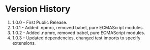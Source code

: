 # Version History

1. 1.0.0 - First Public Release.
2. 1.0.1 - Added .npmrc, removed babel, pure ECMAScript modules.
3. 1.0.2 - Added .npmrc, removed babel, pure ECMAScript modules.
3. 1.0.3 - Updated dependencies, changed test imports to specify extensions. 